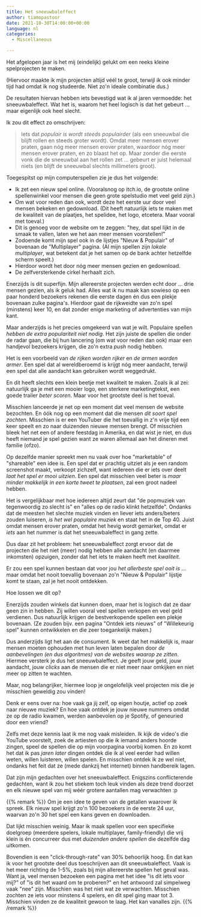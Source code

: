 ```yaml
---
title: Het sneeuwbaleffect
author: tiamopastoor
date: 2021-10-30T14:00:00+00:00
language: nl
categories:
  - Miscellaneous

---
```

Het afgelopen jaar is het mij (eindelijk) gelukt om een reeks kleine spelprojecten te maken. 

(Hiervoor maakte ik mijn projecten altijd véél te groot, terwijl ik ook minder tijd had omdat ik nog studeerde. Niet zo'n ideale combinatie dus.)

De resultaten hiervan hebben iets bevestigd wat ik al jaren vermoedde: het sneeuwbaleffect. Wat het is, waarom het heel logisch is dat het gebeurt ... maar eigenlijk ook heel slecht.

Ik zou dit effect zo omschrijven:

> Iets dat _populair is wordt steeds populairder_ (als een sneeuwbal die blijft rollen en steeds groter wordt). Omdat meer mensen erover praten, gaan nóg meer mensen erover praten, waardoor nóg meer mensen erover praten, en zo blaast het op. Maar zonder die eerste vonk die de sneeuwbal aan het rollen zet ... gebeurt er juist helemaal niets (en blijft de sneeuwbal slechts millimeters groot).

Toegespitst op mijn computerspellen zie je dus het volgende:

  * Ik zet een nieuw spel online. (Vooralsnog op itch.io, de grootste online spellenwinkel voor mensen die geen grote spelstudio met veel geld zijn.)
  * Om wat voor reden dan ook, wordt deze het eerste uur door veel mensen bekeken en gedownload. (Dit heeft natuurlijk iets te maken met de kwaliteit van de plaatjes, het spelidee, het logo, etcetera. Maar vooral met toeval.)
  * Dit is genoeg voor de website om te zeggen: "hey, dat spel lijkt in de smaak te vallen, laten we het aan meer mensen voorstellen!"
  * Zodoende komt mijn spel ook in de lijstjes "Nieuw & Populair" of bovenaan de "Multiplayer" pagina. (Al mijn spellen zijn _lokale multiplayer_, wat betekent dat je het samen op de bank achter hetzelfde scherm speelt.)
  * Hierdoor wordt het door nóg meer mensen gezien en gedownload.
  * De zelfversterkende cirkel herhaalt zich.

Enerzijds is dit superfijn. Mijn allereerste projecten werden echt door ... drie mensen gezien, als ik geluk had. Alles wat ik nu maak kan sowieso op een paar honderd bezoekers rekenen die eerste dagen én dus een plekje bovenaan zulke pagina's. Hierdoor gaat de rijkweidte van zo'n spel (minstens) keer 10, en dat zonder enige marketing of advertenties van mijn kant.

Maar anderzijds is het precies omgekeerd van wat je wilt. Populaire spellen _hebben de extra populariteit niet nodig_. Het zijn juiste de spellen die onder de radar gaan, die bij hun lancering (om wat voor reden dan ook) maar een handjevol bezoekers krijgen, die zo'n extra _push_ nodig hebben.

Het is een voorbeeld van _de rijken worden rijker_ en _de armen worden armer_. Een spel dat al wereldberoemd is krijgt nóg meer aandacht, terwijl een spel dat alle aandacht kan gebruiken wordt weggedrukt.

En dit heeft slechts een klein beetje met kwaliteit te maken. Zoals ik al zei: natuurlijk ga je met een mooier logo, een sterkere marketingtekst, een goede trailer _beter scoren_. Maar voor het grootste deel is het toeval.

Misschien lanceerde je net op een moment dat veel mensen de website bezochten. En óók nog op een moment dat die mensen _dit soort spel zochten_. Misschien is er een YouTuber die het toevallig in z'n vrije tijd een keer speelt en zo naar duizenden nieuwe mensen brengt. Of misschien bleek het net een of andere feestdag in Amerika, en dat wist je niet, en dus heeft niemand je spel gezien want ze waren allemaal aan het dineren met familie (ofzo).

Op dezelfde manier spreekt men nu vaak over hoe "marketable" of "shareable" een idee is. Een spel dat er prachtig uitziet als je een random screenshot maakt, verkoopt zichzelf, want iedereen die er iets over deelt _laat het spel er mooi uitzien_. Een spel dat misschien veel beter is _maar minder makkelijk in een korte tweet te plaatsen_, zal een groot nadeel hebben.

Het is vergelijkbaar met hoe iedereen altijd zeurt dat "de popmuziek van tegenwoordig zo slecht is" en "alles op de radio klinkt hetzelfde". Ondanks dat de meesten het slechte muziek vinden en liever iets anders/beters zouden luiseren, _is het wel populaire muziek_ en staat het in de Top 40. Juist omdat mensen erover praten, omdat het hevig wordt gemarket, omdat er _iets_ aan het nummer is dat het sneeuwbaleffect in gang zette.

Dus daar zit het probleem: het sneeuwbaleffect zorgt ervoor dat de projecten die het niet (meer) nodig hebben alle aandacht (en daarmee inkomsten) opzuigen, zonder dat het iets te maken heeft met _kwaliteit_. 

Er zou een spel kunnen bestaan dat voor jou _het allerbeste spel ooit is_ ... maar omdat het nooit toevallig bovenaan zo'n "Nieuw & Populair" lijstje komt te staan, zal je het nooit ontdekken.

Hoe lossen we dit op?

Enerzijds zouden winkels dat kunnen doen, maar het is logisch dat ze daar geen zin in hebben. Zij willen vooral veel spellen verkopen en veel geld verdienen. Dus natuurlijk krijgen de bestverkopende spellen een plekje bovenaan. (Ze zouden bijv. een pagina "Ontdek iets nieuws" of "Willekeurig spel" kunnen ontwikkelen en die zeer toegankelijk maken.)

Dus anderzijds ligt het aan de consument. Ik weet dat het makkelijk is, maar mensen moeten ophouden met hun leven laten bepalen door _de aanbevelingen (en dus algoritmes) van de websites waarop ze zitten_. Hiermee versterk je dus het sneeuwbaleffect. Je geeft jouw geld, jouw aandacht, jouw _clicks_ aan de mensen die er niet meer naar omkijken en niet meer op zitten te wachten.

Maar, nog belangrijker, hiermee loop je ongelofelijk veel projecten mis die je misschien geweldig zou vinden! 

Denk er eens over na: hoe vaak ga jij zelf, op eigen houtje, actief op zoek naar nieuwe muziek? En hoe vaak ontdek je jouw nieuwe nummers omdat ze op de radio kwamen, werden aanbevolen op je Spotify, of geneuried door een vriend?

Zelfs met deze kennis laat ik me nog vaak misleiden. Ik kijk de video's die YouTube voorstelt, zoek de artiesten op die ik iemand anders hoorde zingen, speel de spellen die op mijn voorpagina voorbij komen. En zo komt het dat ik pas _jaren later_ dingen ontdek die ik al veel eerder had willen weten, willen luisteren, willen spelen. En misschien ontdek ik ze wel niet, ondanks het feit dat ze (mede dankzij het internet) binnen handbereik lagen.

Dat zijn mijn gedachten over het sneeuwbaleffect. Enigszins conflicterende gedachten, want ik zou het stiekem toch leuk vinden als deze trend doorzet en elk nieuwe spel van mij wéér grotere aantallen mag verwachten :p

{{% remark %}}
Om je een idee te geven van de getallen waarover ik spreek. Elk nieuw spel krijgt zo'n 100 bezoekers in de eerste 24 uur, waarvan zo'n 30 het spel een kans geven en downloaden. 

Dat lijkt misschien weinig. Maar ik maak spellen voor een specifieke doelgroep (meerdere spelers, lokale multiplayer, family-friendly) die vrij klein is én concurreer dus met _duizenden andere spellen_ die dezelfde dag uitkomen. 

Bovendien is een "click-through-rate" van 30% behoorlijk hoog. En dat kan ik voor het grootste deel dus toeschrijven aan dit sneeuwbaleffect. Vaak is het meer richting de 1-5%, zoals bij mijn allereerste spellen het geval was. Want ja, veel mensen bezoeken een pagina met het idee "is dit iets voor mij?" of "is dit het waard om te proberen?" en het antwoord zal simpelweg vaak "nee" zijn. Misschien was het niet wat ze verwachten. Misschien zochten ze iets voor minstens 4 spelers, en dit spel ging maar tot 3. Misschien vinden ze de kwaliteit gewoon te laag. Het kan vanalles zijn.
{{% /remark %}}
